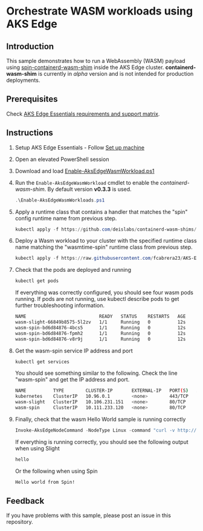 # Orchestrate WASM workloads using AKS Edge

## Introduction

This sample demonstrates how to run a WebAssembly (WASM) payload using [spin-containerd-wasm-shim](https://github.com/deislabs/containerd-wasm-shims) inside the AKS Edge cluster. **containerd-wasm-shim** is currently in _alpha_ version and is not intended for production deployments.

## Prerequisites

Check [AKS Edge Essentials requirements and support matrix](https://learn.microsoft.com/en-us/azure/aks/hybrid/aks-edge-system-requirements).

## Instructions

1. Setup AKS Edge Essentials - Follow [Set up machine](https://aka.ms/aks-edge/quickstart)
2. Open an elevated PowerShell session
3. Download and load [Enable-AksEdgeWasmWorkload.ps1](./Enable-AksEdgeWasmWorkloads.ps1)
4. Run the `Enable-AksEdgeWasmWorkload` cmdlet to enable the *containerd-wasm-shim*. By default version **v0.3.3** is used.

    ```powershell
    .\Enable-AksEdgeWasmWorkloads.ps1
    ```

5. Apply a runtime class that contains a handler that matches the "spin" config runtime name from previous step.

    ```powershell
    kubectl apply -f https://github.com/deislabs/containerd-wasm-shims/releases/download/v0.3.3/runtime.yaml
    ```

6. Deploy a Wasm workload to your cluster with the specified runtime class name matching the "wasmtime-spin" runtime class from previous step.

    ```powershell
    kubectl apply -f https://raw.githubusercontent.com/fcabrera23/AKS-Edge/wasm-enablement/samples/wasm/workload.yaml
    ```

7. Check that the pods are deployed and running

    ```powershell
    kubectl get pods
    ```

    If everything was correctly configured, you should see four wasm pods running. If pods are not running, use kubectl describe pods <name-of-pod> to get further troubleshooting information.

    ```bash
   NAME                           READY   STATUS    RESTARTS   AGE
    wasm-slight-66849b8575-5l2zv   1/1     Running   0          12s
    wasm-spin-bd6d84876-4bcs5      1/1     Running   0          12s
    wasm-spin-bd6d84876-fpmh2      1/1     Running   0          12s
    wasm-spin-bd6d84876-v8r9j      1/1     Running   0          12s
    ```

8. Get the wasm-spin service IP address and port

    ```powershell
    kubectl get services
    ```

    You should see something similar to the following. Check the line "wasm-spin" and get the IP address and port.

    ```bash
    NAME          TYPE        CLUSTER-IP       EXTERNAL-IP   PORT(S)   AGE
    kubernetes    ClusterIP   10.96.0.1        <none>        443/TCP   7m34s
    wasm-slight   ClusterIP   10.106.231.151   <none>        80/TCP    36s
    wasm-spin     ClusterIP   10.111.233.120   <none>        80/TCP    36s
    ```

9. Finally, check that the wasm Hello World sample is running correctly

    ```powershell
    Invoke-AksEdgeNodeCommand -NodeType Linux -command "curl -v http://<wasm-spin/slight-ip-address>:<wasm-spin/slight-port>/hello"
    ```

    If everything is running correctly, you should see the following output when using Slight

    ```bash
    hello
    ```

    Or the following when using Spin

    ```bash
    Hello world from Spin!
    ```

## Feedback

If you have problems with this sample, please post an issue in this repository.